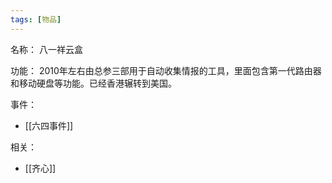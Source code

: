 ```yaml
---
tags: [物品]
---
```


名称：
八一祥云盒

功能：
2010年左右由总参三部用于自动收集情报的工具，里面包含第一代路由器和移动硬盘等功能。已经香港辗转到美国。

事件：
- [[六四事件]]

相关：
- [[齐心]]
